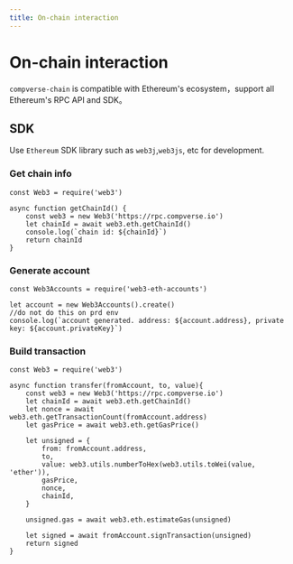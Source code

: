 ```yaml
---
title: On-chain interaction
---
```


# On-chain interaction

`compverse-chain` is compatible with Ethereum's ecosystem，support all Ethereum's RPC API and SDK。

## SDK

Use `Ethereum` SDK library such as `web3j`,`web3js`, etc for development.

### Get chain info

```shell
const Web3 = require('web3')

async function getChainId() {
    const web3 = new Web3('https://rpc.compverse.io')
    let chainId = await web3.eth.getChainId()
    console.log(`chain id: ${chainId}`)
    return chainId
}
```

### Generate account

```shell
const Web3Accounts = require('web3-eth-accounts')

let account = new Web3Accounts().create()
//do not do this on prd env
console.log(`account generated. address: ${account.address}, private key: ${account.privateKey}`)
```

### Build transaction

```shell
const Web3 = require('web3')

async function transfer(fromAccount, to, value){
    const web3 = new Web3('https://rpc.compverse.io')
    let chainId = await web3.eth.getChainId()
    let nonce = await web3.eth.getTransactionCount(fromAccount.address)
    let gasPrice = await web3.eth.getGasPrice()

    let unsigned = {
        from: fromAccount.address,
        to,
        value: web3.utils.numberToHex(web3.utils.toWei(value, 'ether')),
        gasPrice,
        nonce,
        chainId,
    }

    unsigned.gas = await web3.eth.estimateGas(unsigned)

    let signed = await fromAccount.signTransaction(unsigned)
    return signed
}
```
